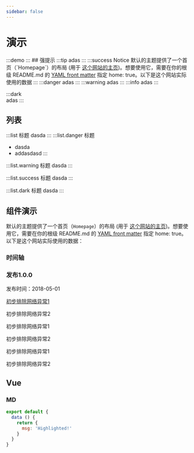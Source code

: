 ```yaml
---
sidebar: false
---
```


# 演示

:::demo
  <template>
  <div class="vue-demo">
    <SealButton type="danger">红色按钮</SealButton>
    <SealButton type="success">绿色按钮</SealButton>
    <SealAlert type="success" title="提示信息" description="提示内容"></SealAlert>
    <SealAlert>提示</SealAlert>
    <SealAvatar icon="user" shape="square"></SealAvatar>
  </div>  
</template>
:::
## 强提示
:::tip  
adas
:::
:::success Notice 
默认的主题提供了一个首页（`Homepage`）的布局 (用于 <a href="#">这个网站的主页</a>)。想要使用它，需要在你的根级 README.md 的 <a href="#">YAML front matter</a> 指定 home: true。以下是这个网站实际使用的数据
:::
:::danger  
adas
:::
:::warning  
adas
:::
:::info  
adas
:::

:::dark  
adas
:::

## 列表
:::list 标题
dasda
:::
:::list.danger 标题
- dasda
- addasdasd
:::

:::list.warning 标题
dasda
:::

:::list.success 标题
dasda
:::

:::list.dark 标题
dasda
:::


## 组件演示
默认的主题提供了一个首页（`Homepage`）的布局 (用于 <a href="#">这个网站的主页</a>)。想要使用它，需要在你的根级 README.md 的 <a href="#">YAML front matter</a> 指定 home: true。以下是这个网站实际使用的数据：
### 时间轴
<p>
<seal-timeline>
  <timeline color="primary">
    <h3>发布1.0.0</h3>
    <p>发布时间：2018-05-01</p>
    <p><a href="#">初步排除网络异常1</a></p>
    <p>初步排除网络异常2</p>
  </timeline>
  <timeline color="danger">
    <seal-icon name="share" slot="dot"></seal-icon>
    <p>初步排除网络异常1</p>
    <p>初步排除网络异常2</p>
  </timeline>
  <timeline color="success">
    <p>初步排除网络异常1</p>
    <p>初步排除网络异常2</p>
  </timeline>
</seal-timeline>
</p>

## Vue

<template>
  <div class="vue-demo">
    <SealButton type="danger">红色按钮</SealButton>
    <SealButton type="success">绿色按钮</SealButton>
    <SealAlert type="success" title="提示信息" description="提示内容"></SealAlert>
    <SealAlert>提示</SealAlert>
    <SealAvatar icon="user" shape="square"></SealAvatar>
  </div>  
</template>

### MD


``` js
export default {
  data () {
    return {
      msg: 'Highlighted!'
    }
  }
}
```

<style lang="stylus">
  .vue-demo
    padding 1rem
    border 1px solid #ebeef5
    margin 1rem 0
    border-radius 3px
    > div
      margin 0.5rem 0
      &:last-child
        margin-bottom 0
</style>